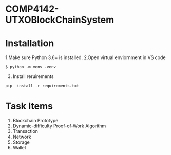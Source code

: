 # COMP4142-UTXOBlockChainSystem
 
# Installation
1.Make sure Python 3.6+ is installed.
2.Open virtual enviornment in VS code


```
$ python -m venv .venv 
```

3. Install reruirements

```
pip  install -r requirements.txt 
```
# Task Items
1.  Blockchain Prototype
2.  Dynamic-difficulty Proof-of-Work Algorithm
3.  Transaction
4.  Network
5.  Storage
6.  Wallet
